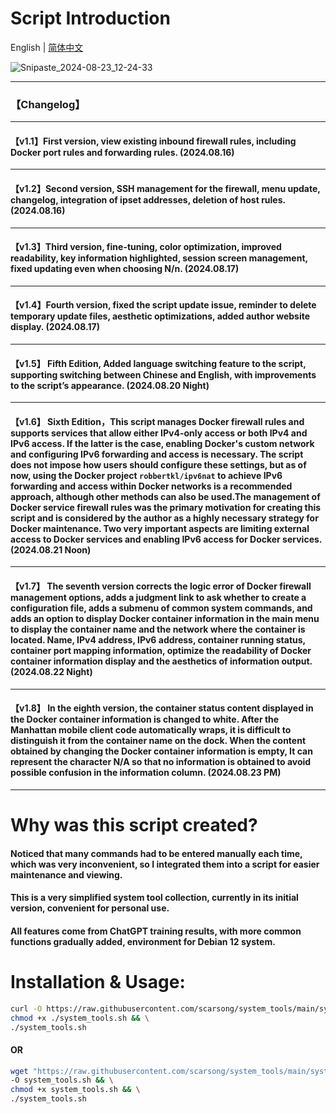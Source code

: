 # Script Introduction

English | [简体中文](./README.zh-cn.md)

![Snipaste_2024-08-23_12-24-33](https://github.com/user-attachments/assets/2068cda3-6500-43d0-9545-4bffbc788cff)

---

### 【Changelog】

---

#### 【v1.1】First version, view existing inbound firewall rules, including Docker port rules and forwarding rules. (2024.08.16)

---

#### 【v1.2】Second version, SSH management for the firewall, menu update, changelog, integration of ipset addresses, deletion of host rules. (2024.08.16)

---

#### 【v1.3】Third version, fine-tuning, color optimization, improved readability, key information highlighted, session screen management, fixed updating even when choosing N/n. (2024.08.17)

---

#### 【v1.4】Fourth version, fixed the script update issue, reminder to delete temporary update files, aesthetic optimizations, added author website display. (2024.08.17)

---

#### 【v1.5】 Fifth Edition, Added language switching feature to the script, supporting switching between Chinese and English, with improvements to the script’s appearance. (2024.08.20 Night)

---

#### 【v1.6】 Sixth Edition，This script manages Docker firewall rules and supports services that allow either IPv4-only access or both IPv4 and IPv6 access. If the latter is the case, enabling Docker's custom network and configuring IPv6 forwarding and access is necessary. The script does not impose how users should configure these settings, but as of now, using the Docker project `robbertkl/ipv6nat` to achieve IPv6 forwarding and access within Docker networks is a recommended approach, although other methods can also be used.The management of Docker service firewall rules was the primary motivation for creating this script and is considered by the author as a highly necessary strategy for Docker maintenance. Two very important aspects are limiting external access to Docker services and enabling IPv6 access for Docker services. (2024.08.21 Noon)

---

#### 【v1.7】 The seventh version corrects the logic error of Docker firewall management options, adds a judgment link to ask whether to create a configuration file, adds a submenu of common system commands, and adds an option to display Docker container information in the main menu to display the container name and the network where the container is located. Name, IPv4 address, IPv6 address, container running status, container port mapping information, optimize the readability of Docker container information display and the aesthetics of information output. (2024.08.22 Night)

---

#### 【v1.8】 In the eighth version, the container status content displayed in the Docker container information is changed to white. After the Manhattan mobile client code automatically wraps, it is difficult to distinguish it from the container name on the dock. When the content obtained by changing the Docker container information is empty, It can represent the character N/A so that no information is obtained to avoid possible confusion in the information column. (2024.08.23 PM)

---

# Why was this script created?

#### Noticed that many commands had to be entered manually each time, which was very inconvenient, so I integrated them into a script for easier maintenance and viewing.
#### This is a very simplified system tool collection, currently in its initial version, convenient for personal use.
#### All features come from ChatGPT training results, with more common functions gradually added, environment for Debian 12 system.

# Installation & Usage:

```bash
curl -O https://raw.githubusercontent.com/scarsong/system_tools/main/system_tools.sh && \
chmod +x ./system_tools.sh && \
./system_tools.sh
```
#### OR
```bash
wget "https://raw.githubusercontent.com/scarsong/system_tools/main/system_tools.sh?$(date +%s)" \
-O system_tools.sh && \
chmod +x system_tools.sh && \
./system_tools.sh
```
